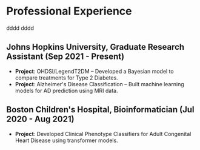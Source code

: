 # Professional Experience

dddd
dddd

## Johns Hopkins University, Graduate Research Assistant (Sep 2021 - Present)
- **Project**: OHDSI/LegendT2DM – Developed a Bayesian model to compare treatments for Type 2 Diabetes.
- **Project**: Alzheimer's Disease Classification – Built machine learning models for AD prediction using MRI data.
  
## Boston Children's Hospital, Bioinformatician (Jul 2020 - Aug 2021)
- **Project**: Developed Clinical Phenotype Classifiers for Adult Congenital Heart Disease using transformer models.
